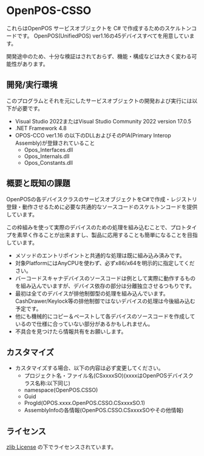 # OpenPOS-CSSO

これらはOpenPOS サービスオブジェクトを C# で作成するためのスケルトンコードです。
OpenPOS(UnifiedPOS) ver1.16の45デバイスすべてを用意しています。

開発途中のため、十分な検証はされておらず、機能・構成などは大きく変わる可能性があります。


## 開発/実行環境

このプログラムとそれを元にしたサービスオブジェクトの開発および実行には以下が必要です。

- Visual Studio 2022またはVisual Studio Community 2022 version 17.0.5
- .NET Framework 4.8
- OPOS-CCO ver1.16 の以下のDLLおよびそのPIA(Primary Interop Assembly)が登録されていること
   - Opos_Interfaces.dll
   - Opos_Internals.dll
   - Opos_Constants.dll


## 概要と既知の課題

OpenPOSの各デバイスクラスのサービスオブジェクトをC#で作成・レジストリ登録・動作させるために必要な共通的なソースコードのスケルトンコードを提供しています。

この枠組みを使って実際のデバイスのための処理を組み込むことで、プロトタイプを素早く作ることが出来ますし、製品に応用することも簡単になることを目指しています。

- メソッドのエントリポイントと共通的な処理は既に組み込み済みです。
- 対象PlatformにはAnyCPUを使わず、必ずx86/x64を明示的に指定してください。
- バーコードスキャナデバイスのソースコードは例として実際に動作するものを組み込んでいますが、デバイス依存の部分は分離独立させるつもりです。
- 最初は全てのデバイスが排他制御型の処理を組み込んでいます。CashDrawer/Keylock等の排他制御ではないデバイスの処理は今後組み込む予定です。
- 他にも機械的にコピー＆ペーストして各デバイスのソースコードを作成しているので仕様に合っていない部分があるかもしれません。
- 不具合を見つけたら情報共有をお願いします。


## カスタマイズ

- カスタマイズする場合、以下の内容は必ず変更してください。
   - プロジェクト名・ファイル名(CSxxxxSO)(xxxxはOpenPOSデバイスクラス名称:以下同じ)
   - namespace(OpenPOS.CSSO)
   - Guid
   - ProgId(OPOS.xxxx.OpenPOS.CSSO.CSxxxxSO.1)
   - AssemblyInfoの各情報(OpenPOS.CSSO.CSxxxxSOやその他情報)

## ライセンス

[zlib License](./LICENSE) の下でライセンスされています。
